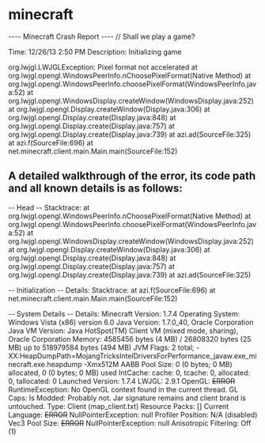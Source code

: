 minecraft
=========
---- Minecraft Crash Report ----
// Shall we play a game?

Time: 12/26/13 2:50 PM
Description: Initializing game

org.lwjgl.LWJGLException: Pixel format not accelerated
	at org.lwjgl.opengl.WindowsPeerInfo.nChoosePixelFormat(Native Method)
	at org.lwjgl.opengl.WindowsPeerInfo.choosePixelFormat(WindowsPeerInfo.java:52)
	at org.lwjgl.opengl.WindowsDisplay.createWindow(WindowsDisplay.java:252)
	at org.lwjgl.opengl.Display.createWindow(Display.java:306)
	at org.lwjgl.opengl.Display.create(Display.java:848)
	at org.lwjgl.opengl.Display.create(Display.java:757)
	at org.lwjgl.opengl.Display.create(Display.java:739)
	at azi.ad(SourceFile:325)
	at azi.f(SourceFile:696)
	at net.minecraft.client.main.Main.main(SourceFile:152)


A detailed walkthrough of the error, its code path and all known details is as follows:
---------------------------------------------------------------------------------------

-- Head --
Stacktrace:
	at org.lwjgl.opengl.WindowsPeerInfo.nChoosePixelFormat(Native Method)
	at org.lwjgl.opengl.WindowsPeerInfo.choosePixelFormat(WindowsPeerInfo.java:52)
	at org.lwjgl.opengl.WindowsDisplay.createWindow(WindowsDisplay.java:252)
	at org.lwjgl.opengl.Display.createWindow(Display.java:306)
	at org.lwjgl.opengl.Display.create(Display.java:848)
	at org.lwjgl.opengl.Display.create(Display.java:757)
	at org.lwjgl.opengl.Display.create(Display.java:739)
	at azi.ad(SourceFile:325)

-- Initialization --
Details:
Stacktrace:
	at azi.f(SourceFile:696)
	at net.minecraft.client.main.Main.main(SourceFile:152)

-- System Details --
Details:
	Minecraft Version: 1.7.4
	Operating System: Windows Vista (x86) version 6.0
	Java Version: 1.7.0_40, Oracle Corporation
	Java VM Version: Java HotSpot(TM) Client VM (mixed mode, sharing), Oracle Corporation
	Memory: 4585456 bytes (4 MB) / 26808320 bytes (25 MB) up to 518979584 bytes (494 MB)
	JVM Flags: 2 total; -XX:HeapDumpPath=MojangTricksIntelDriversForPerformance_javaw.exe_minecraft.exe.heapdump -Xmx512M
	AABB Pool Size: 0 (0 bytes; 0 MB) allocated, 0 (0 bytes; 0 MB) used
	IntCache: cache: 0, tcache: 0, allocated: 0, tallocated: 0
	Launched Version: 1.7.4
	LWJGL: 2.9.1
	OpenGL: ~~ERROR~~ RuntimeException: No OpenGL context found in the current thread.
	GL Caps: 
	Is Modded: Probably not. Jar signature remains and client brand is untouched.
	Type: Client (map_client.txt)
	Resource Packs: []
	Current Language: ~~ERROR~~ NullPointerException: null
	Profiler Position: N/A (disabled)
	Vec3 Pool Size: ~~ERROR~~ NullPointerException: null
	Anisotropic Filtering: Off (1)
